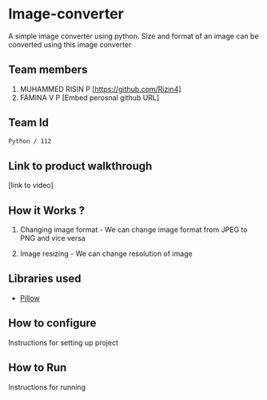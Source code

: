 # Image-converter
A simple image converter using python.
Size and format of an image can be converted using this image converter


## Team members

1. MUHAMMED RISIN P [https://github.com/Rizin4]
2. FAMINA V P [Embed perosnal github URL]


## Team Id
```sh
Python / 112
```

## Link to product walkthrough
[link to video]

## How it Works ?

1. Changing image format - We can change image format from JPEG to PNG and vice versa

2. Image resizing - We can change resolution of image


## Libraries used

- [Pillow](https://python-pillow.org/)


## How to configure
Instructions for setting up project

## How to Run
Instructions for running
